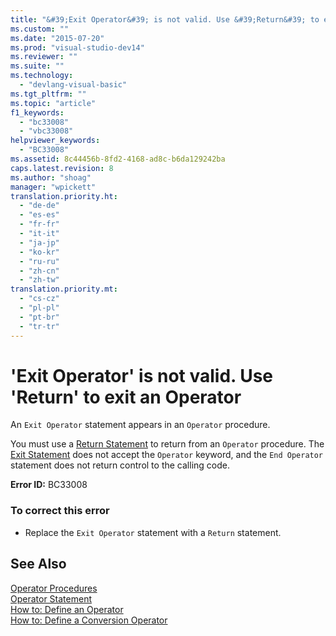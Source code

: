 ```yaml
---
title: "&#39;Exit Operator&#39; is not valid. Use &#39;Return&#39; to exit an Operator"
ms.custom: ""
ms.date: "2015-07-20"
ms.prod: "visual-studio-dev14"
ms.reviewer: ""
ms.suite: ""
ms.technology: 
  - "devlang-visual-basic"
ms.tgt_pltfrm: ""
ms.topic: "article"
f1_keywords: 
  - "bc33008"
  - "vbc33008"
helpviewer_keywords: 
  - "BC33008"
ms.assetid: 8c44456b-8fd2-4168-ad8c-b6da129242ba
caps.latest.revision: 8
ms.author: "shoag"
manager: "wpickett"
translation.priority.ht: 
  - "de-de"
  - "es-es"
  - "fr-fr"
  - "it-it"
  - "ja-jp"
  - "ko-kr"
  - "ru-ru"
  - "zh-cn"
  - "zh-tw"
translation.priority.mt: 
  - "cs-cz"
  - "pl-pl"
  - "pt-br"
  - "tr-tr"
---
```

# &#39;Exit Operator&#39; is not valid. Use &#39;Return&#39; to exit an Operator
An `Exit Operator` statement appears in an `Operator` procedure.  
  
 You must use a [Return Statement](../Topic/Return%20Statement%20\(Visual%20Basic\).md) to return from an `Operator` procedure. The [Exit Statement](../Topic/Exit%20Statement%20\(Visual%20Basic\).md) does not accept the `Operator` keyword, and the `End Operator` statement does not return control to the calling code.  
  
 **Error ID:** BC33008  
  
### To correct this error  
  
-   Replace the `Exit Operator` statement with a `Return` statement.  
  
## See Also  
 [Operator Procedures](../Topic/Operator%20Procedures%20\(Visual%20Basic\).md)   
 [Operator Statement](../Topic/Operator%20Statement.md)   
 [How to: Define an Operator](../Topic/How%20to:%20Define%20an%20Operator%20\(Visual%20Basic\).md)   
 [How to: Define a Conversion Operator](../Topic/How%20to:%20Define%20a%20Conversion%20Operator%20\(Visual%20Basic\).md)